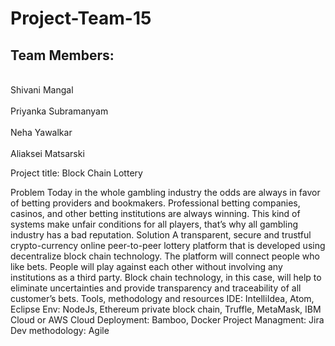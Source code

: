# Project-Team-15

## Team Members: 
 <br> Shivani Mangal</br>
 <br> Priyanka Subramanyam </br> 
 <br> Neha Yawalkar</br>
  <br>Aliaksei Matsarski</br>
  




Project title:  Block Chain Lottery 

Problem 
Today in the whole gambling industry the odds are always in favor of betting providers and bookmakers. Professional betting companies, casinos, and other betting institutions are always winning. This kind of systems make unfair conditions for all players, that’s why all gambling industry has a bad reputation. 
Solution 
A transparent, secure and trustful crypto-currency online peer-to-peer lottery platform that is developed using decentralize block chain technology. 
The platform will connect people who like bets. People will play against each other without involving any institutions as a third party. Block chain technology, in this case, will help to eliminate uncertainties and provide transparency and traceability of all customer’s bets. 
Tools, methodology and resources 
IDE: IntelliIdea, Atom, Eclipse
Env: NodeJs, Ethereum private block chain, Truffle, MetaMask, IBM Cloud or AWS Cloud 
Deployment: Bamboo, Docker
Project Managment: Jira
Dev methodology: Agile 
 






